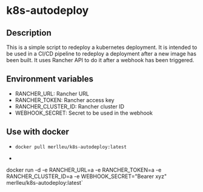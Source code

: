 # k8s-autodeploy

## Description
This is a simple script to redeploy a kubernetes deployment. It is intended to be used in a CI/CD pipeline to redeploy a deployment after a new image has been built.
It uses Rancher API to do it after a webhook has been triggered.

## Environment variables
- RANCHER_URL: Rancher URL
- RANCHER_TOKEN: Rancher access key
- RANCHER_CLUSTER_ID: Rancher cluster ID
- WEBHOOK_SECRET: Secret to be used in the webhook

## Use with docker
- `docker pull merlleu/k8s-autodeploy:latest`
- ```bash
docker run 
    -d 
    -e RANCHER_URL=a 
    -e RANCHER_TOKEN=a 
    -e RANCHER_CLUSTER_ID=a 
    -e WEBHOOK_SECRET="Bearer xyz" 
    merlleu/k8s-autodeploy:latest`